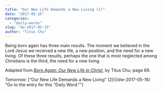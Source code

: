 ```yaml
---
title: "Our New Life Demands a New Living (1)"
date: "2017-05-15"
categories: 
  - "daily-words"
slug: "dw-2017-05-15"
author: "Titus Chu"
---
```


Being born again has three main results. The moment we believed in the Lord Jesus we received a new life, a new position, and the need for a new living. Of these three results, perhaps the one that is most neglected among Christians is the third, the need for a new living.

Adapted from _[Born Again: Our New Life in Christ](/book-born-again/ "Go to the listing for this book.")_, by Titus Chu; page 69.

Tomorrow: [“Our New Life Demands a New Living” (2)](/dw-2017-05-16/ "Go to the entry for this "Daily Word."")
